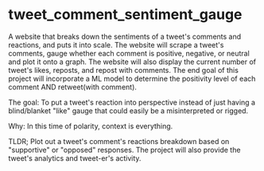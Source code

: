 # tweet_comment_sentiment_gauge
A website that breaks down the sentiments of a tweet's comments and reactions, and puts it into scale. 
The website will scrape a tweet's comments, gauge whether each comment is positive, negative, or neutral 
and plot it onto a graph. The website will also display the current number of tweet's likes, reposts, and 
repost with comments. The end goal of this project will incorporate a ML model to determine the positivity 
level of each comment AND retweet(with comment).

The goal: To put a tweet's reaction into perspective instead of just having a blind/blanket 
"like" gauge that could easily be a misinterpreted or rigged.

Why: In this time of polarity, context is everything.

TLDR; Plot out a tweet's comment's reactions breakdown based on "supportive" or "opposed" responses. 
The project will also provide the tweet's analytics and tweet-er's activity.
